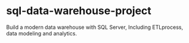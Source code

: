# sql-data-warehouse-project
Build a modern data warehouse with SQL Server, Including ETLprocess, data modeling and analytics.
